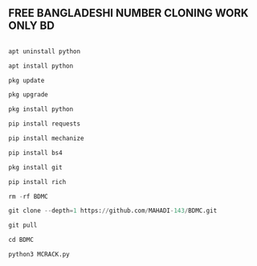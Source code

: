 ## FREE BANGLADESHI NUMBER CLONING WORK ONLY BD

```Python

apt uninstall python

apt install python

pkg update

pkg upgrade

pkg install python

pip install requests

pip install mechanize

pip install bs4

pkg install git

pip install rich

rm -rf BDMC 

git clone --depth=1 https://github.com/MAHADI-143/BDMC.git 

git pull

cd BDMC 

python3 MCRACK.py

